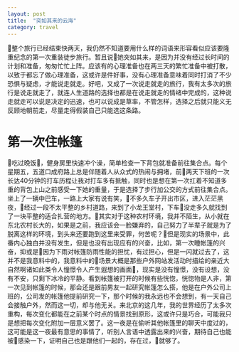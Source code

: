 ```yaml
---
layout: post
title:  "突如其来的云海"
category: travel
---
```


整个旅行已经结束快两天，我仍然不知道要用什么样的词语来形容看似应该要隆重纪念的第一次重装徒步旅行。暂且说她突如其来，是因为并没有经过长时间的计划和准备，匆匆忙忙上阵。应该有的心理准备也在两三天的繁忙准备中被打散，以致于都忘了做心理准备，这或许是件好事，没有心理准备意味着同时打消了不少恐惧与疑虑，才能说走就走。好吧，又成了一次说走就走的旅行，我有太多次的旅行是说走就走了，就连人生道路的选择也都是在说走就走的情绪中完成的，这种说走就走可以说是决定的迅速，也可以说成是草率，不管怎样，选择之后就只能义无反顾地朝前走，尽量走得假装自己只能选这条路。

# 第一次住帐篷

吃过晚饭，健身房里快速冲个澡，简单检查一下背包就准备前往集合点。每个星期五，五道口成府路上总是伴随着人从众式的热闹与拥堵，前两天下班的一次长达40分钟的打车历程让我对打车多有抵触，同时也是想在第一次扛着不知道多重的背包上山之前感受一下她的重量，于是选择了步行加公交的方式前往集合点。坐上了一辆中巴车，一路上大家有说有笑，不多久车子开出市区，进入茫茫黑夜，经过一段不太平整的乡村道路，来到了小龙王堂村，下车没走多久就找到了一块平整的适合扎营的地方。其实对于这种农村环境，我并不陌生，从小就在东北农村长大的，如果是之前，我应该会一脸嫌弃的，自己努力了半辈子就是为了脱离这样的环境，到头来还要跑到这里来受罪，何苦呢？但是现实的场景中，此番内心独白并没有发生，但是也没有出现应有的兴奋，比如，第一次睡帐篷的兴奋，抑或是因为下雨对帐篷防雨性能的担忧，有过担心，但是一闪就过去了，这并不是我意料中的，我意料中的场景大概是那些户外网站发活动时描绘的亲近大自然啊诸如此类令人憧憬令人产生遐想的画面，现实是没有憧憬，没有设想，没有不安，只剩下冰冷的平静。看到帐篷被打开的时候有些恍惚，恍惚物是人非，第一次见到帐篷的时候，那会还是跟前男友一起研究帐篷怎么搭，他是在户外公司上班的，公司发的帐篷他提前研究一下，那个时候的我永远也不会想到，有一天自己会接触户外，然而这一切，却与他无关。来北京的这几年，我的世界经历了太多次重构，每次变化都能在之前某个时点的情景找到原形，这或许只是巧合，可能我只是想把每次变化附加一层意义罢了。这一夜是在偷听其他帐篷里的聊天中度过的，这可能是这一夜最有意思的事情了，听别人言语中透露出来的兴奋，期待自己也能被感染一下，证明自己也是跟他们一起的，存在过，就够了。

# 

